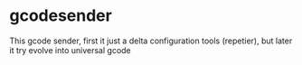 # gcodesender
This gcode sender, first it just a delta configuration tools (repetier), but later it try evolve into universal gcode 
